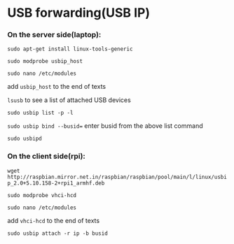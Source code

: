 # USB forwarding(USB IP)


### On the server side(laptop):

```sudo apt-get install linux-tools-generic```

```sudo modprobe usbip_host```

```sudo nano /etc/modules```

add ```usbip_host``` to the end of texts

```lsusb``` to see a list of attached USB devices

```sudo usbip list -p -l```

```sudo usbip bind --busid=``` enter busid from the above list command

```sudo usbipd```

### On the client side(rpi):

```wget http://raspbian.mirror.net.in/raspbian/raspbian/pool/main/l/linux/usbip_2.0+5.10.158-2+rpi1_armhf.deb```

```sudo modprobe vhci-hcd```

```sudo nano /etc/modules```

add ```vhci-hcd``` to the end of texts

```sudo usbip attach -r ip -b busid```

